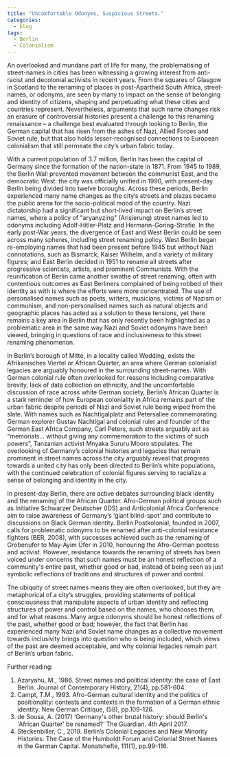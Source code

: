 ```yaml
---
title: "Uncomfortable Odonyms, Suspicious Streets."
categories:
  - blog
tags:
  - Berlin 
  - Colonialism
---
```


An overlooked and mundane part of life for many, the problematising of street-names in cities has been witnessing a growing interest from anti-racist and decolonial activists in recent years. From the squares of Glasgow in Scotland to the renaming of places in post-Apartheid South Africa, street-names, or odonyms, are seen by many to impact on the sense of belonging and identity of citizens, shaping and perpetuating what these cities and countries represent. Nevertheless, arguments that such name changes risk an erasure of controversial histories present a challenge to this renaming renaissance – a challenge best evaluated through looking to Berlin, the German capital that has risen from the ashes of Nazi, Allied Forces and Soviet rule, but that also holds lesser-recognised connections to European colonialism that still permeate the city’s urban fabric today.

With a current population of 3.7 million, Berlin has been the capital of Germany since the formation of the nation-state in 1871. From 1945 to 1989, the Berlin Wall prevented movement between the communist East, and the democratic West: the city was officially unified in 1990, with present-day Berlin being divided into twelve boroughs. Across these periods, Berlin experienced many name changes as the city’s streets and plazas became the public arena for the socio-political mood of the country. Nazi dictatorship had a significant but short-lived impact on Berlin’s street names, where a policy of "aryanyzing" (Arisierung) street names led to odonyms including Adolf-Hitler-Platz and Hermann-Goring-Strafie. In the early post-War years, the divergence of East and West Berlin could be seen across many spheres, including street renaming policy. West Berlin began re-employing names that had been present before 1945 but without Nazi connotations, such as Bismarck, Kaiser Wilhelm, and a variety of military figures; and East Berlin decided in 1951 to rename all streets after progressive scientists, artists, and prominent Communists. With the reunification of Berlin came another swathe of street renaming, often with contentious outcomes as East Berliners complained of being robbed of their identity as with is where the efforts were more concentrated. The use of personalised names such as poets, writers, musicians, victims of Nazism or communism, and non-personalised names such as natural objects and geographic places has acted as a solution to these tensions, yet there remains a key area in Berlin that has only recently been highlighted as a problematic area in the same way Nazi and Soviet odonyms have been viewed, bringing in questions of race and inclusiveness to this street renaming phenomenon. 

In Berlin’s borough of Mitte, in a locality called Wedding, exists the Afrikanisches Viertel or African Quarter, an area where German colonialist legacies are arguably honoured in the surrounding street-names. With German colonial rule often overlooked for reasons including comparative brevity, lack of data collection on ethnicity, and the uncomfortable discussion of race across white German society, Berlin’s African Quarter is a stark reminder of how European coloniality in Africa remains part of the urban fabric despite periods of Nazi and Soviet rule being wiped from the slate. With names such as Nachtigalplatz and Petersallee commemorating German explorer Gustav Nachtigal and colonial ruler and founder of the German East Africa Company, Carl Peters, such streets arguably act as “memorials… without giving any commemoration to the victims of such powers”, Tanzanian activist Mnyaka Sururu Mboro stipulates. The overlooking of Germany’s colonial histories and legacies that remain prominent in street names across the city arguably reveal that progress towards a united city has only been directed to Berlin’s white populations, with the continued celebration of colonial figures serving to racialize a sense of belonging and identity in the city.

In present-day Berlin, there are active debates surrounding black identity and the renaming of the African Quarter. Afro-German political groups such as Initiative Schwarzer Deutscher (IDS) and Anticolonial Africa Conference aim to raise awareness of Germany’s ‘giant blind-spot’ and contribute to discussions on Black German identity. Berlin Postkolonial, founded in 2007, calls for problematic odonyms to be renamed after anti-colonial resistance fighters (BER, 2008), with successes achieved such as the renaming of Grobenufer to May-Ayim Üfer in 2010, honouring the Afro-German poetess and activist. However, resistance towards the renaming of streets has been voiced under concerns that such names must be an honest reflection of a community's entire past, whether good or bad, instead of being seen as just symbolic reflections of traditions and structures of power and control.

The ubiquity of street names means they are often overlooked, but they are metaphorical of a city’s struggles, providing statements of political consciousness that manipulate aspects of urban identity and reflecting structures of power and control based on the names, who chooses them, and for what reasons. Many argue odonyms should be honest reflections of the past, whether good or bad; however, the fact that Berlin has experienced many Nazi and Soviet name changes as a collective movement towards inclusivity brings into question who is being included, which views of the past are deemed acceptable, and why colonial legacies remain part of Berlin’s urban fabric.

Further reading:
1.	Azaryahu, M., 1986. Street names and political identity: the case of East Berlin. Journal of Contemporary History, 21(4), pp.581-604.
2.	Campt, T.M., 1993. Afro-German cultural identity and the politics of positionality: contests and contexts in the formation of a German ethnic identity. New German Critique, (58), pp.109-126.
3.	de Sousa, A. (2017) ‘Germany's other brutal history: should Berlin's 'African Quarter' be renamed?’ The Guardian. 4th April 2017.
4.	Steckenbiller, C., 2019. Berlin’s Colonial Legacies and New Minority Histories: The Case of the Humboldt Forum and Colonial Street Names in the German Capital. Monatshefte, 111(1), pp.99-116.
